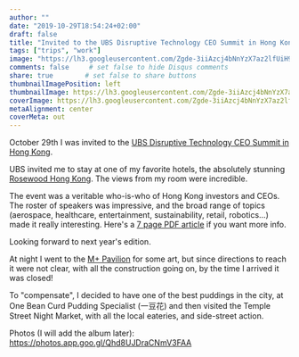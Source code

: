 ```yaml
---
author: ""
date: "2019-10-29T18:54:24+02:00"
draft: false
title: "Invited to the UBS Disruptive Technology CEO Summit in Hong Kong"
tags: ["trips", "work"]
image: "https://lh3.googleusercontent.com/Zgde-3iiAzcj4bNnYzX7az2lfUiH9xzRlWUAUdF0_tjN24ZkYdsMjUSJ-zQdY_jdYnEreNymK2lWi8PG0ka43OOvAgH7BhqshJU2W7-Ecafl02zpzJhsnXpB_2OPehDK5lNzbOYDr0hHSU03XgUAtOo8wPY3CANiX1qK6PTd-TLIlX0xu1SCesJfk6UV_MZDjk70OS4qZ5fDjNv76ccF4nEejIuj8jqJlDxsQyP262CuDojZN3ysBDMmSuD-W7CEu2uVP_6cUDzG7v4v0Q5gtcParooAM68ugXgBpunr1pue9wj-7klzfOh_dnklh3lAL672ndelOOu7Beb5BMp3E5H_w-9xIfAyrmNBCz6Wz0yW2HBEYKO6REkXTloJO4Cck6W8h9Hpqx-LqAS8ddoFGZOxuGoQbEFwD8ZMr8Xx5EQfU2GmtGSY0BOm9ja-eFhfop8XBtgDJD4FcYk1ewkeRthhyol5Il1P4GrniHphdYprfGXekkcKyZ___knOBr2GkWhL6jvwIkrducCbNjgJrIqks7vhsdgFfC_YDavI0Zb8Y_OsP472pwGIL7JYYYFdD2xzzlE3a_fi7_NyWyYhAztL8N2N0cv0fYwTktVgAAZzyOWNhjUVvdMzOsJY9l6Wl52PuN4cHiTo51cCtbNpmDqu78EtznnIaCv5IsV-0zLBaTNOd1R74gI=w1920-h880"
comments: false     # set false to hide Disqus comments
share: true        # set false to share buttons
thumbnailImagePosition: left
thumbnailImage: https://lh3.googleusercontent.com/Zgde-3iiAzcj4bNnYzX7az2lfUiH9xzRlWUAUdF0_tjN24ZkYdsMjUSJ-zQdY_jdYnEreNymK2lWi8PG0ka43OOvAgH7BhqshJU2W7-Ecafl02zpzJhsnXpB_2OPehDK5lNzbOYDr0hHSU03XgUAtOo8wPY3CANiX1qK6PTd-TLIlX0xu1SCesJfk6UV_MZDjk70OS4qZ5fDjNv76ccF4nEejIuj8jqJlDxsQyP262CuDojZN3ysBDMmSuD-W7CEu2uVP_6cUDzG7v4v0Q5gtcParooAM68ugXgBpunr1pue9wj-7klzfOh_dnklh3lAL672ndelOOu7Beb5BMp3E5H_w-9xIfAyrmNBCz6Wz0yW2HBEYKO6REkXTloJO4Cck6W8h9Hpqx-LqAS8ddoFGZOxuGoQbEFwD8ZMr8Xx5EQfU2GmtGSY0BOm9ja-eFhfop8XBtgDJD4FcYk1ewkeRthhyol5Il1P4GrniHphdYprfGXekkcKyZ___knOBr2GkWhL6jvwIkrducCbNjgJrIqks7vhsdgFfC_YDavI0Zb8Y_OsP472pwGIL7JYYYFdD2xzzlE3a_fi7_NyWyYhAztL8N2N0cv0fYwTktVgAAZzyOWNhjUVvdMzOsJY9l6Wl52PuN4cHiTo51cCtbNpmDqu78EtznnIaCv5IsV-0zLBaTNOd1R74gI=w1920-h880
coverImage: https://lh3.googleusercontent.com/Zgde-3iiAzcj4bNnYzX7az2lfUiH9xzRlWUAUdF0_tjN24ZkYdsMjUSJ-zQdY_jdYnEreNymK2lWi8PG0ka43OOvAgH7BhqshJU2W7-Ecafl02zpzJhsnXpB_2OPehDK5lNzbOYDr0hHSU03XgUAtOo8wPY3CANiX1qK6PTd-TLIlX0xu1SCesJfk6UV_MZDjk70OS4qZ5fDjNv76ccF4nEejIuj8jqJlDxsQyP262CuDojZN3ysBDMmSuD-W7CEu2uVP_6cUDzG7v4v0Q5gtcParooAM68ugXgBpunr1pue9wj-7klzfOh_dnklh3lAL672ndelOOu7Beb5BMp3E5H_w-9xIfAyrmNBCz6Wz0yW2HBEYKO6REkXTloJO4Cck6W8h9Hpqx-LqAS8ddoFGZOxuGoQbEFwD8ZMr8Xx5EQfU2GmtGSY0BOm9ja-eFhfop8XBtgDJD4FcYk1ewkeRthhyol5Il1P4GrniHphdYprfGXekkcKyZ___knOBr2GkWhL6jvwIkrducCbNjgJrIqks7vhsdgFfC_YDavI0Zb8Y_OsP472pwGIL7JYYYFdD2xzzlE3a_fi7_NyWyYhAztL8N2N0cv0fYwTktVgAAZzyOWNhjUVvdMzOsJY9l6Wl52PuN4cHiTo51cCtbNpmDqu78EtznnIaCv5IsV-0zLBaTNOd1R74gI=w1920-h880
metaAlignment: center
coverMeta: out
---
```


October 29th I was invited to the [UBS Disruptive Technology CEO Summit in Hong Kong](https://www.ubs.com/microsites/disruptive-technology-hongkong/en/overview.html).

<!--more-->

UBS invited me to stay at one of my favorite hotels, the absolutely stunning [Rosewood Hong Kong](https://www.rosewoodhotels.com/en/hong-kong). The views from my room were incredible.

The event was a veritable who-is-who of Hong Kong investors and CEOs. The roster of speakers was impressive, and the broad range of topics (aerospace, healthcare, entertainment, sustainability, retail, robotics...) made it really interesting. Here's a [7 page PDF article](https://www.ubs.com/microsites/disruptive-technology-hongkong/en/overview/_jcr_content/mainpar/toplevelgrid_1101190985/col2/teaser/linklist/actionbutton.1111059175.file/bGluay9wYXRoPS9jb250ZW50L2RhbS9hc3NldHMvbWljcm9zaXRlcy9kaXNydXB0aXZlLXRlY2hub2xvZ3ktMjAxOS9kb2NzL3Bvc3QtZXZlbnQtYXJ0aWNsZS1lbi0yMDE5LnBkZg==/post-event-article-en-2019.pdf) if you want more info.

Looking forward to next year's edition.

At night I went to the [M+ Pavilion](https://www.westkowloon.hk/en/mplus) for some art, but since directions to reach it were not clear, with all the construction going on, by the time I arrived it was closed!

To "compensate", I decided to have one of the best puddings in the city, at One Bean Curd Pudding Specialist (一豆花) and then visited the Temple Street Night Market, with all the local eateries, and side-street action.

Photos (I will add the album later): https://photos.app.goo.gl/Qhd8UJDraCNmV3FAA
